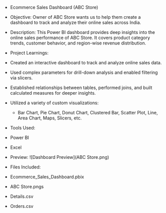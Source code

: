 - Ecommerce Sales Dashboard (ABC Store)

- Objective:
  Owner of ABC Store wants us to help them create a dashboard to track and analyze their online sales across India.

- Description:
  This Power BI dashboard provides deep insights into the online sales performance of ABC Store. It covers product category trends, customer behavior, and region-wise revenue distribution.

- Project Learnings:
- Created an interactive dashboard to track and analyze online sales data.
- Used complex parameters for drill-down analysis and enabled filtering via slicers.
- Established relationships between tables, performed joins, and built calculated measures for deeper insights.
- Utilized a variety of custom visualizations:
  - Bar Chart, Pie Chart, Donut Chart, Clustered Bar, Scatter Plot, Line, Area Chart, Maps, Slicers, etc.

- Tools Used:
- Power BI
- Excel

- Preview:
  ![Dashboard Preview](ABC Store.png)

- Files Included:
- Ecommerce_Sales_Dashboard.pbix
- ABC Store.pngs
- Details.csv
- Orders.csv
